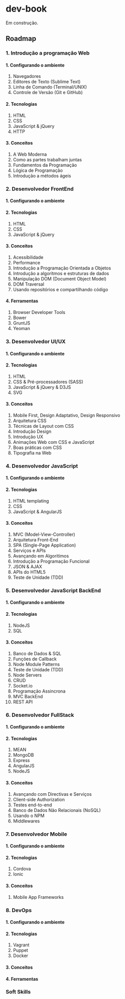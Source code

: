 dev-book
==========

Em construção.

Roadmap
----------

### 1. Introdução a programação Web

#### 1. Configurando o ambiente

1. Navegadores
2. Editores de Texto (Sublime Text)
3. Linha de Comando (Terminal/UNIX)
4. Controle de Versão (Git e GitHub)

####   2. Tecnologias

1. HTML
2. CSS
3. JavaScript & jQuery
4. HTTP

####   3. Conceitos

1. A Web Moderna
2. Como as partes trabalham juntas
3. Fundamentos da Programação
4. Lógica de Programação
5. Introdução a métodos ágeis



### 2. Desenvolvedor FrontEnd

####   1. Configurando o ambiente

####   2. Tecnologias

1. HTML
2. CSS
3. JavaScript & jQuery

#### 3. Conceitos

1. Acessibilidade
2. Performance
3. Introdução a Programação Orientada a Objetos
4. Introdução a algoritmos e estruturas de dados
5. Manipulação DOM (Document Object Model)
6. DOM Traversal
7. Usando repositórios e compartilhando código

#### 4. Ferramentas

1. Browser Developer Tools
2. Bower
3. GruntJS
4. Yeoman



### 3. Desenvolvedor UI/UX

#### 1. Configurando o ambiente

#### 2. Tecnologias

1. HTML
2. CSS & Pré-processadores (SASS)
3. JavaScript & jQuery & D3JS
4. SVG

#### 3. Conceitos

1. Mobile First, Design Adaptativo, Design Responsivo
2. Arquitetura CSS
3. Técnicas de Layout com CSS
4. Introdução Design
5. Introdução UX
6. Animações Web com CSS e JavaScript
7. Boas práticas com CSS
8. Tipografia na Web



### 4. Desenvolvedor JavaScript

#### 1. Configurando o ambiente

#### 2. Tecnologias

1. HTML templating
2. CSS
3. JavaScript & AngularJS

#### 3. Conceitos

1. MVC (Model-View-Controller)
2. Arquitetura Front-End
3. SPA (Single-Page Application)
4. Serviços e APIs
5. Avançando em Algoritimos
6. Introdução a Programação Funcional
7. JSON & AJAX
8. APIs do HTML5
9. Teste de Unidade (TDD)



### 5. Desenvolvedor JavaScript BackEnd

#### 1. Configurando o ambiente

#### 2. Tecnologias

1. NodeJS
2. SQL

#### 3. Conceitos

1. Banco de Dados & SQL
2. Funções de Callback
3. Node Module Patterns
4. Teste de Unidade (TDD)
5. Node Servers
6. CRUD
7. Socket.io
8. Programação Assincrona
9. MVC BackEnd
10. REST API



### 6. Desenvolvedor FullStack

#### 1. Configurando o ambiente

#### 2. Tecnologias

1. MEAN
  1. MongoDB
  2. Express
  3. AngularJS
  4. NodeJS

#### 3. Conceitos

1. Avançando com Directivas e Serviços
2. Client-side Authorization
3. Testes end-to-end
4. Banco de Dados Não Relacionais (NoSQL)
5. Usando o NPM
6. Middlewares



### 7. Desenvolvedor Mobile

#### 1. Configurando o ambiente

#### 2. Tecnologias

1. Cordova
2. Ionic

#### 3. Conceitos

1. Mobile App Frameworks



### 8. DevOps

#### 1. Configurando o ambiente

#### 2. Tecnologias

1. Vagrant
2. Puppet
3. Docker

#### 3. Conceitos

#### 4. Ferramentas



### Soft Skills
